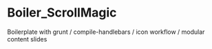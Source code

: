 # Boiler_ScrollMagic
Boilerplate with grunt / compile-handlebars / icon workflow / modular content slides
